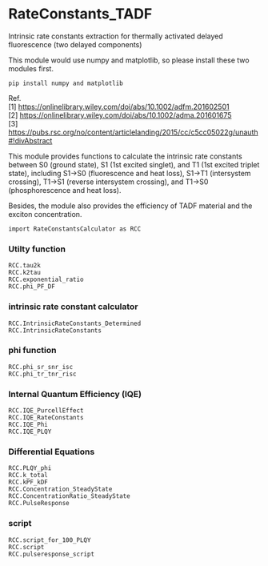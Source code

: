 # RateConstants_TADF
Intrinsic rate constants extraction for thermally activated delayed fluorescence (two delayed components)

This module would use numpy and matplotlib, so please install these two modules first.

    pip install numpy and matplotlib

Ref.<br/>
[1] https://onlinelibrary.wiley.com/doi/abs/10.1002/adfm.201602501 <br/>
[2] https://onlinelibrary.wiley.com/doi/abs/10.1002/adma.201601675 <br/>
[3] https://pubs.rsc.org/no/content/articlelanding/2015/cc/c5cc05022g/unauth#!divAbstract <br/>

This module provides functions to calculate the intrinsic rate constants between S0 (ground state), S1 (1st excited singlet), and T1 (1st excited triplet state), including S1->S0 (fluorescence and heat loss), S1->T1 (intersystem crossing), T1->S1 (reverse intersystem crossing), and T1->S0 (phosphorescence and heat loss).

Besides, the module also provides the efficiency of TADF material and the exciton concentration.

    import RateConstantsCalculator as RCC
    
### Utilty function
`RCC.tau2k`<br/>
`RCC.k2tau`<br/>
`RCC.exponential_ratio`<br/>
`RCC.phi_PF_DF`<br/>

### intrinsic rate constant calculator
`RCC.IntrinsicRateConstants_Determined`<br/>
`RCC.IntrinsicRateConstants`<br/>

### phi function
`RCC.phi_sr_snr_isc`<br/>
`RCC.phi_tr_tnr_risc`<br/>

### Internal Quantum Efficiency (IQE)
`RCC.IQE_PurcellEffect`<br/>
`RCC.IQE_RateConstants`<br/>
`RCC.IQE_Phi`<br/>
`RCC.IQE_PLQY`<br/>

### Differential Equations
`RCC.PLQY_phi`<br/>
`RCC.k_total`<br/>
`RCC.kPF_kDF`<br/>
`RCC.Concentration_SteadyState`<br/>
`RCC.ConcentrationRatio_SteadyState`<br/>
`RCC.PulseResponse`<br/>

### script
`RCC.script_for_100_PLQY`<br/>
`RCC.script`<br/>
`RCC.pulseresponse_script`<br/>




